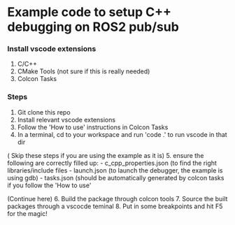 # Example code to setup C++ debugging on ROS2 pub/sub

### Install vscode extensions
1. C/C++
2. CMake Tools (not sure if this is really needed)
3. Colcon Tasks

### Steps
1. Git clone this repo
2. Install relevant vscode extensions
3. Follow the 'How to use' instructions in Colcon Tasks
4. In a terminal, cd to your workspace and run 'code .' to run vscode in that dir


( Skip these steps if you are using the example as it is)
5. ensure the following are correctly filled up:
	- c_cpp_properties.json (to find the right libraries/include files
	- launch.json (to launch the debugger, the example is using gdb)
	- tasks.json (should be automatically generated by colcon tasks if you follow the 'How to use'


(Continue here)
6. Build the package through colcon tools
7. Source the built packages through a vscocde teminal
8. Put in some breakpoints and hit F5 for the magic!
